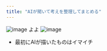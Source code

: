 ```yaml
---
title: "AIが聞いて考えを整理してまとめる"
---
```


![image](https://gyazo.com/1ee12fc8b1769225748d5c8c5c152550/thumb/1000)
よよ
![image](https://gyazo.com/5fc96bf7cef32d34798d69ebeb7df8bc/thumb/1000)
- 最初にAIが描いたものはイマイチ
